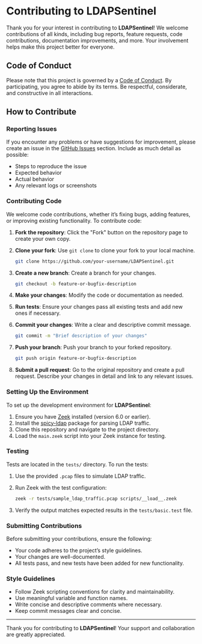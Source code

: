 # Contributing to LDAPSentinel

Thank you for your interest in contributing to **LDAPSentinel**! We welcome contributions of all kinds, including bug reports, feature requests, code contributions, documentation improvements, and more. Your involvement helps make this project better for everyone.

## Code of Conduct

Please note that this project is governed by a [Code of Conduct](https://www.contributor-covenant.org/version/2/1/code_of_conduct/). By participating, you agree to abide by its terms. Be respectful, considerate, and constructive in all interactions.

## How to Contribute

### Reporting Issues

If you encounter any problems or have suggestions for improvement, please create an issue in the [GitHub Issues](https://github.com/your-username/LDAPSentinel/issues) section. Include as much detail as possible:

- Steps to reproduce the issue
- Expected behavior
- Actual behavior
- Any relevant logs or screenshots

### Contributing Code

We welcome code contributions, whether it’s fixing bugs, adding features, or improving existing functionality. To contribute code:

1. **Fork the repository**: Click the "Fork" button on the repository page to create your own copy.
2. **Clone your fork**: Use `git clone` to clone your fork to your local machine.
   
   ```bash
   git clone https://github.com/your-username/LDAPSentinel.git
   ```
3. **Create a new branch**: Create a branch for your changes.
   
   ```bash
   git checkout -b feature-or-bugfix-description
   ```
4. **Make your changes**: Modify the code or documentation as needed.
5. **Run tests**: Ensure your changes pass all existing tests and add new ones if necessary.
6. **Commit your changes**: Write a clear and descriptive commit message.
   
   ```bash
   git commit -m "Brief description of your changes"
   ```
7. **Push your branch**: Push your branch to your forked repository.
   
   ```bash
   git push origin feature-or-bugfix-description
   ```
8. **Submit a pull request**: Go to the original repository and create a pull request. Describe your changes in detail and link to any relevant issues.

### Setting Up the Environment

To set up the development environment for **LDAPSentinel**:

1. Ensure you have [Zeek](https://zeek.org) installed (version 6.0 or earlier).
2. Install the [spicy-ldap](https://github.com/zeek/spicy-analyzers) package for parsing LDAP traffic.
3. Clone this repository and navigate to the project directory.
4. Load the `main.zeek` script into your Zeek instance for testing.

### Testing

Tests are located in the `tests/` directory. To run the tests:

1. Use the provided `.pcap` files to simulate LDAP traffic.
2. Run Zeek with the test configuration:
   
   ```bash
   zeek -r tests/sample_ldap_traffic.pcap scripts/__load__.zeek
   ```
3. Verify the output matches expected results in the `tests/basic.test` file.

### Submitting Contributions

Before submitting your contributions, ensure the following:

- Your code adheres to the project’s style guidelines.
- Your changes are well-documented.
- All tests pass, and new tests have been added for new functionality.

### Style Guidelines

- Follow Zeek scripting conventions for clarity and maintainability.
- Use meaningful variable and function names.
- Write concise and descriptive comments where necessary.
- Keep commit messages clear and concise.

---

Thank you for contributing to **LDAPSentinel**! Your support and collaboration are greatly appreciated.
